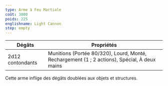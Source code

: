 ```yaml
---
type: Arme à Feu Martiale
coût: 3000
poids: 225
englishname: Light Cannon
step: empty
---
```


| Dégâts           | Propriétés                                                                                   |
| ---------------- | -------------------------------------------------------------------------------------------- |
| 2d12 contondants | Munitions (Portée 80/320), Lourd, Monté, Rechargement (1 ; 2 actions), Spécial, À deux mains |

Cette arme inflige des dégâts doublées aux objets et structures.